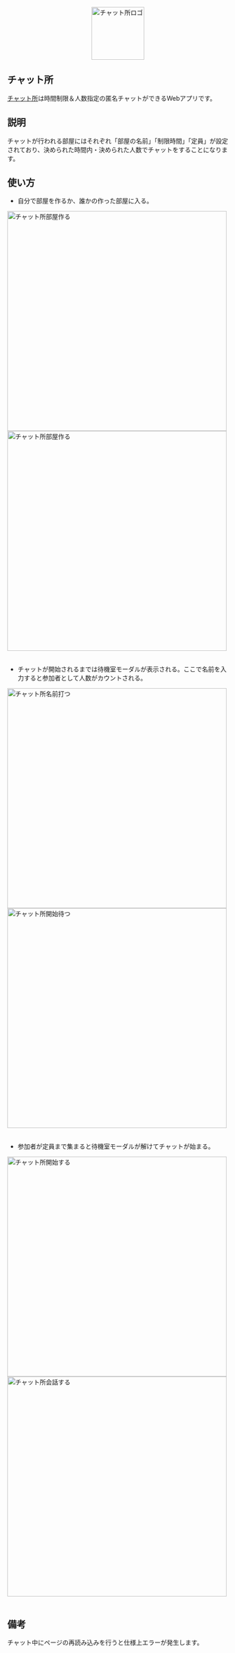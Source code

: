 <br>
<div align="center">
  <img height="120px" src="https://user-images.githubusercontent.com/77872204/114045325-e780fe00-98c2-11eb-809c-ddd5235042eb.png" alt="チャット所ロゴ">
</div>

## チャット所
[チャット所](http://chatjo.haganega.com)は時間制限＆人数指定の匿名チャットができるWebアプリです。

## 説明
チャットが行われる部屋にはそれぞれ「部屋の名前」「制限時間」「定員」が設定されており、決められた時間内・決められた人数でチャットをすることになります。

## 使い方
- 自分で部屋を作るか、誰かの作った部屋に入る。

<div>
  <img height="500px" src="https://user-images.githubusercontent.com/77872204/114051423-0b930e00-98c8-11eb-9b5b-48a3ccc9324d.jpg" alt="チャット所部屋作る">
  <img height="500px" src="https://user-images.githubusercontent.com/77872204/114051740-53b23080-98c8-11eb-8093-44970750d61c.jpg" alt="チャット所部屋作る">
</div>
<br>

- チャットが開始されるまでは待機室モーダルが表示される。ここで名前を入力すると参加者として人数がカウントされる。

<div>
  <img height="500px" src="https://user-images.githubusercontent.com/77872204/114052504-100bf680-98c9-11eb-9412-cdafed9aa26f.jpg" alt="チャット所名前打つ">
  <img height="500px" src="https://user-images.githubusercontent.com/77872204/114052592-22863000-98c9-11eb-8512-0cd18325885e.jpg" alt="チャット所開始待つ">
</div>
<br>

- 参加者が定員まで集まると待機室モーダルが解けてチャットが始まる。

<div>
  <img height="500px" src="https://user-images.githubusercontent.com/77872204/114053233-b9eb8300-98c9-11eb-82a1-c5a6ad9e3f78.jpg" alt="チャット所開始する">
  <img height="500px" src="https://user-images.githubusercontent.com/77872204/114053300-cb348f80-98c9-11eb-9b9e-1c5d1e45ca27.jpg" alt="チャット所会話する">
</div>
<br>

## 備考
チャット中にページの再読み込みを行うと仕様上エラーが発生します。
